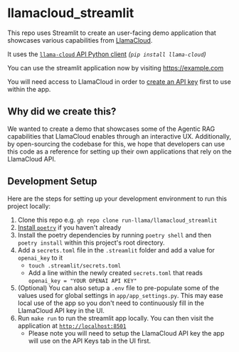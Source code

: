 # llamacloud_streamlit
This repo uses Streamlit to create an user-facing demo application that showcases various capabilities from [LlamaCloud](https://cloud.llamaindex.ai/).

It uses the [`llama-cloud` API Python client](https://pypi.org/project/llama-cloud/) *(`pip install llama-cloud`)*

You can use the streamlit application now by visiting https://example.com

You will need access to LlamaCloud in order to [create an API key](https://docs.cloud.llamaindex.ai/llamacloud/getting_started/api_key) first to use within the app.

## Why did we create this?

We wanted to create a demo that showcases some of the Agentic RAG capabilities that LlamaCloud enables through an interactive UX.
Additionally, by open-sourcing the codebase for this, we hope that developers can use this code as a reference for setting up their own applications that rely on the LlamaCloud API.

## Development Setup

Here are the steps for setting up your development environment to run this project locally:

1. Clone this repo e.g. `gh repo clone run-llama/llamacloud_streamlit`
1. [Install `poetry`](https://python-poetry.org/docs/#installation) if you haven't already
1. Install the poetry dependencies by running `poetry shell` and then `poetry install` within this project's root directory.
1. Add a `secrets.toml` file in the `.streamlit` folder and add a value for `openai_key` to it
    - `touch .streamlit/secrets.toml`
    - Add a line within the newly created `secrets.toml` that reads `openai_key = "YOUR OPENAI API KEY"`
1. (Optional) You can also setup a `.env` file to pre-populate some of the values used for global settings in `app/app_settings.py`. This may ease local use of the app so you don't need to continuously fill in the LlamaCloud API key in the UI.
1. Run `make run` to run the streamlit app locally. You can then visit the application at [`http://localhost:8501`](http://localhost:8501)
    - Please note you will need to setup the LlamaCloud API key the app will use on the API Keys tab in the UI first.



